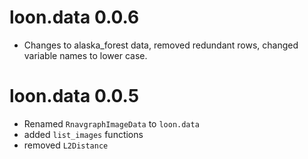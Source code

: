 # loon.data 0.0.6

* Changes to alaska_forest data, removed redundant rows, changed variable names to lower case.

# loon.data 0.0.5

* Renamed `RnavgraphImageData` to `loon.data`
* added `list_images` functions
* removed `L2Distance`
